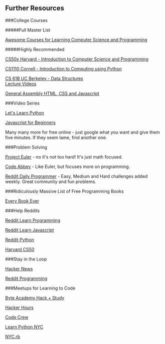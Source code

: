 Further Resources
------------------

###College Courses

#####Full Master List

[Awesome Courses for Learning Computer Science and Programming](https://github.com/prakhar1989/awesome-courses)

#####Highly Recommended

[CS50x Harvard - Introduction to Computer Science and Programming](https://www.edx.org/course/introduction-computer-science-harvardx-cs50x)

[CS1110 Cornell - Introduction to Computing using Python](http://www.cs.cornell.edu/courses/CS1110/2014fa/)

[CS 61B UC Berkeley - Data Structures](http://www.cs.berkeley.edu/~jrs/61b/lab/index.html)  
[Lecture Videos](https://www.youtube.com/watch?v=frxF7Vs96YU&list=PLMM0a7ZGnITrgfhOxMNP7bpP4hhhKNY9s)

[General Assembly HTML, CSS and Javascript](https://dash.generalassemb.ly/)

###Video Series

[Let's Learn Python](https://www.youtube.com/watch?v=D48iCw3WWpI&list=PL82YdDfxhWsDJTq5f0Ae7M7yGcA26wevJ)

[Javascript for Beginners](https://www.youtube.com/watch?v=fCa7yTZV4tQ)

Many many more for free online - just google what you want and give them five minutes. If they seem lame, find another one.

###Problem Solving

[Project Euler](https://projecteuler.net/) - no it's not too hard! It's just math focused. 

[Code Abbey](http://www.codeabbey.com/) - Like Euler, but focuses more on programming.

[Reddit Daily Programmer](http://www.reddit.com/r/dailyprogrammer) - Easy, Medium and Hard challenges added weekly. Great community and fun problems.

###Ridiculously Massive List of Free Programming Books

[Every Book Ever](https://github.com/ByteAcademyCo/free-programming-books/blob/master/free-programming-books.md)

###Help Reddits

[Reddit Learn Programming](http://www.reddit.com/r/learnprogramming)

[Reddit Learn Javascript](http://www.reddit.com/r/learnjavascript)

[Reddit Python](http://www.reddit.com/r/python)

[Harvard CS50](http://www.reddit.com/r/cs50)

###Stay in the Loop

[Hacker News](http://news.ycombinator.com)

[Reddit Programming](http://www.reddit.com/r/programming)

###Meetups for Learning to Code

[Byte Academy Hack + Study](http://www.meetup.com/Byte-Academy-Finance-and-Technology-community/)

[Hacker Hours](http://www.meetup.com/hackerhours/)

[Code Crew](http://www.meetup.com/codecrewny/)

[Learn Python NYC](http://www.meetup.com/learn-python-nyc/)

[NYC.rb](http://www.meetup.com/NYC-rb/)

